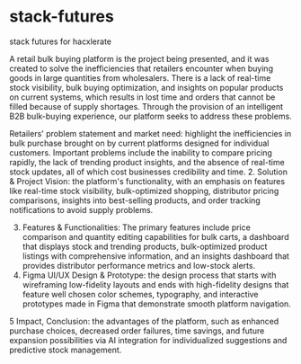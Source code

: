 # stack-futures
stack futures for hacxlerate


A retail bulk buying platform is the project being presented, and it was created to solve the inefficiencies that retailers encounter when buying goods in large quantities from wholesalers. There is a lack of real-time stock visibility, bulk buying optimization, and insights on popular products on current systems, which results in lost time and orders that cannot be filled because of supply shortages. Through the provision of an intelligent B2B bulk-buying experience, our platform seeks to address these problems. 



Retailers' problem statement and market need:
highlight the inefficiencies in bulk purchase brought on by current platforms designed for individual customers. Important problems include the inability to compare pricing rapidly, the lack of trending product insights, and the absence of real-time stock updates, all of which cost businesses credibility and time.
2. Solution & Project Vision:
 the platform's functionality, with an emphasis on features like real-time stock visibility, bulk-optimized shopping, distributor pricing comparisons, insights into best-selling products, and order tracking notifications to avoid supply problems. 

3. Features & Functionalities:
 The primary features include price comparison and quantity editing capabilities for bulk carts, a dashboard that displays stock and trending products, bulk-optimized product listings with comprehensive information, and an insights dashboard that provides distributor performance metrics and low-stock alerts.
4. Figma UI/UX Design & Prototype:
 the design process that starts with wireframing low-fidelity layouts and ends with high-fidelity designs that feature well chosen color schemes, typography, and interactive prototypes made in Figma that demonstrate smooth platform navigation. 

5 Impact, Conclusion:
 the advantages of the platform, such as enhanced purchase choices, decreased order failures, time savings, and future expansion possibilities via AI integration for individualized suggestions and predictive stock management.


